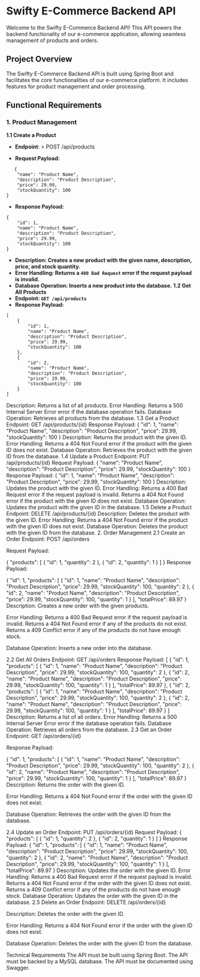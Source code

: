 
# Swifty E-Commerce Backend API
Welcome to the Swifty E-Commerce Backend API! This API powers the backend functionality of our e-commerce application, allowing seamless management of products and orders.

## Project Overview
The Swifty E-Commerce Backend API is built using Spring Boot and facilitates the core functionalities of our e-commerce platform. It includes features for product management and order processing.

## Functional Requirements
### 1. Product Management
**1.1 Create a Product**
+ **Endpoint**: > POST /api/products
* **Request Payload:**
```
   {
	"name": "Product Name",
	"description": "Product Description",
	"price": 29.99,
	"stockQuantity": 100
}
```
* **Response Payload:**
```
{
	"id": 1,
	"name": "Product Name",
	"description": "Product Description",
	"price": 29.99,
	"stockQuantity": 100
}
```
* **Description: Creates a new product with the given name, description, price, and stock quantity.**
* **Error Handling: Returns a  `400 Bad Request` error if the request payload is invalid.**
* **Database Operation: Inserts a new product into the database.**
**1.2 Get All Products**
* **Endpoint: `GET /api/products`**
* **Response Payload:**
```
[
	{
		"id": 1,
		"name": "Product Name",
		"description": "Product Description",
		"price": 29.99,
		"stockQuantity": 100
	},
	{
		"id": 2,
		"name": "Product Name",
		"description": "Product Description",
		"price": 29.99,
		"stockQuantity": 100
	}
]

```
Description: Returns a list of all products.
Error Handling: Returns a 500 Internal Server Error error if the database operation fails.
Database Operation: Retrieves all products from the database.
1.3 Get a Product
Endpoint: GET /api/products/{id}
Response Payload:
{
	"id": 1,
	"name": "Product Name",
	"description": "Product Description",
	"price": 29.99,
	"stockQuantity": 100
}
Description: Returns the product with the given ID.
Error Handling: Returns a 404 Not Found error if the product with the given ID does not exist.
Database Operation: Retrieves the product with the given ID from the database.
1.4 Update a Product
Endpoint: PUT /api/products/{id}
Request Payload:
{
	"name": "Product Name",
	"description": "Product Description",
	"price": 29.99,
	"stockQuantity": 100
}
Response Payload:
{
	"id": 1,
	"name": "Product Name",
	"description": "Product Description",
	"price": 29.99,
	"stockQuantity": 100
}
Description: Updates the product with the given ID.
Error Handling: Returns a 400 Bad Request error if the request payload is invalid. Returns a 404 Not Found error if the product with the given ID does not exist.
Database Operation: Updates the product with the given ID in the database.
1.5 Delete a Product
Endpoint: DELETE /api/products/{id}
Description: Deletes the product with the given ID.
Error Handling: Returns a 404 Not Found error if the product with the given ID does not exist.
Database Operation: Deletes the product with the given ID from the database.
2. Order Management
2.1 Create an Order
Endpoint: POST /api/orders

Request Payload:

{
	"products": [
		{
			"id": 1,
			"quantity": 2
		},
		{
			"id": 2,
			"quantity": 1
		}
	]
}
Response Payload:

{
	"id": 1,
	"products": [
		{
			"id": 1,
			"name": "Product Name",
			"description": "Product Description",
			"price": 29.99,
			"stockQuantity": 100,
			"quantity": 2
		},
		{
			"id": 2,
			"name": "Product Name",
			"description": "Product Description",
			"price": 29.99,
			"stockQuantity": 100,
			"quantity": 1
		}
	],
	"totalPrice": 89.97
}
Description: Creates a new order with the given products.

Error Handling: Returns a 400 Bad Request error if the request payload is invalid. Returns a 404 Not Found error if any of the products do not exist. Returns a 409 Conflict error if any of the products do not have enough stock.

Database Operation: Inserts a new order into the database.

2.2 Get All Orders
Endpoint: GET /api/orders
Response Payload:
[
	{
		"id": 1,
		"products": [
			{
				"id": 1,
				"name": "Product Name",
				"description": "Product Description",
				"price": 29.99,
				"stockQuantity": 100,
				"quantity": 2
			},
			{
				"id": 2,
				"name": "Product Name",
				"description": "Product Description",
				"price": 29.99,
				"stockQuantity": 100,
				"quantity": 1
			}
		],
		"totalPrice": 89.97
	},
	{
		"id": 2,
		"products": [
			{
				"id": 1,
				"name": "Product Name",
				"description": "Product Description",
				"price": 29.99,
				"stockQuantity": 100,
				"quantity": 2
			},
			{
				"id": 2,
				"name": "Product Name",
				"description": "Product Description",
				"price": 29.99,
				"stockQuantity": 100,
				"quantity": 1
			}
		],
		"totalPrice": 89.97
	}
]
Description: Returns a list of all orders.
Error Handling: Returns a 500 Internal Server Error error if the database operation fails.
Database Operation: Retrieves all orders from the database.
2.3 Get an Order
Endpoint: GET /api/orders/{id}

Response Payload:

{
	"id": 1,
	"products": [
		{
			"id": 1,
			"name": "Product Name",
			"description": "Product Description",
			"price": 29.99,
			"stockQuantity": 100,
			"quantity": 2
		},
		{
			"id": 2,
			"name": "Product Name",
			"description": "Product Description",
			"price": 29.99,
			"stockQuantity": 100,
			"quantity": 1
		}
	],
	"totalPrice": 89.97
}
Description: Returns the order with the given ID.

Error Handling: Returns a 404 Not Found error if the order with the given ID does not exist.

Database Operation: Retrieves the order with the given ID from the database.

2.4 Update an Order
Endpoint: PUT /api/orders/{id}
Request Payload:
{
	"products": [
		{
			"id": 1,
			"quantity": 2
		},
		{
			"id": 2,
			"quantity": 1
		}
	]
}
Response Payload:
{
	"id": 1,
	"products": [
		{
			"id": 1,
			"name": "Product Name",
			"description": "Product Description",
			"price": 29.99,
			"stockQuantity": 100,
			"quantity": 2
		},
		{
			"id": 2,
			"name": "Product Name",
			"description": "Product Description",
			"price": 29.99,
			"stockQuantity": 100,
			"quantity": 1
		}
	],
	"totalPrice": 89.97
}
Description: Updates the order with the given ID.
Error Handling: Returns a 400 Bad Request error if the request payload is invalid. Returns a 404 Not Found error if the order with the given ID does not exist. Returns a 409 Conflict error if any of the products do not have enough stock.
Database Operation: Updates the order with the given ID in the database.
2.5 Delete an Order
Endpoint: DELETE /api/orders/{id}

Description: Deletes the order with the given ID.

Error Handling: Returns a 404 Not Found error if the order with the given ID does not exist.

Database Operation: Deletes the order with the given ID from the database.

Technical Requirements
 The API must be built using Spring Boot.
 The API must be backed by a MySQL database.
 The API must be documented using Swagger.

